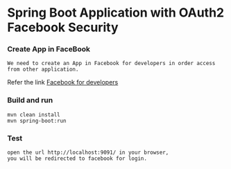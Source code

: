 # Spring Boot Application with OAuth2 Facebook Security

### Create App in FaceBook
    We need to create an App in Facebook for developers in order access from other application. 
Refer the link [Facebook for developers](https://developers.facebook.com)

### Build and run
    mvn clean install
    mvn spring-boot:run

### Test
    open the url http://localhost:9091/ in your browser, 
    you will be redirected to facebook for login. 
